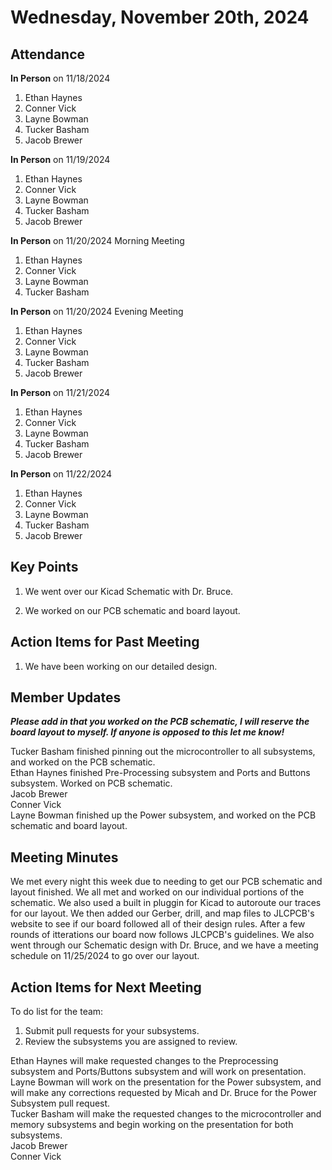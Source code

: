# Wednesday, November 20th, 2024

## Attendance
**In Person** on 11/18/2024
1. Ethan Haynes
2. Conner Vick
3. Layne Bowman
4. Tucker Basham
5. Jacob Brewer

**In Person** on 11/19/2024
1. Ethan Haynes
2. Conner Vick
3. Layne Bowman
4. Tucker Basham
5. Jacob Brewer

**In Person** on 11/20/2024 Morning Meeting
1. Ethan Haynes
2. Conner Vick
3. Layne Bowman
4. Tucker Basham

**In Person** on 11/20/2024 Evening Meeting
1. Ethan Haynes
2. Conner Vick
3. Layne Bowman
4. Tucker Basham
5. Jacob Brewer

**In Person** on 11/21/2024
1. Ethan Haynes
2. Conner Vick
3. Layne Bowman
4. Tucker Basham
5. Jacob Brewer

**In Person** on 11/22/2024
1. Ethan Haynes
2. Conner Vick
3. Layne Bowman
4. Tucker Basham
5. Jacob Brewer


## Key Points
1. We went over our Kicad Schematic with Dr. Bruce.

2. We worked on our PCB schematic and board layout.
   
## Action Items for Past Meeting
1. We have been working on our detailed design.  

## Member Updates

***Please add in that you worked on the PCB schematic, I will reserve the board layout to myself. If anyone is opposed to this let me know!***

Tucker Basham finished pinning out the microcontroller to all subsystems, and worked on the PCB schematic.   
Ethan Haynes finished Pre-Processing subsystem and Ports and Buttons subsystem. Worked on PCB schematic.  
Jacob Brewer  
Conner Vick  
Layne Bowman finished up the Power subsystem, and worked on the PCB schematic and board layout.

## Meeting Minutes
We met every night this week due to needing to get our PCB schematic and layout finished. We all met and worked on our individual portions of the schematic. We also used a built in pluggin for Kicad to autoroute our traces for our layout. We then added our Gerber, drill, and map files to JLCPCB's website to see if our board followed all of their design rules. After a few rounds of itterations our board now follows JLCPCB's guidelines. We also went through our Schematic design with Dr. Bruce, and we have a meeting schedule on 11/25/2024 to go over our layout.

## Action Items for Next Meeting
To do list for the team:  
1. Submit pull requests for your subsystems.
2. Review the subsystems you are assigned to review.

Ethan Haynes will make requested changes to the Preprocessing subsystem and Ports/Buttons subsystem and will work on presentation.  
Layne Bowman will work on the presentation for the Power subsystem, and will make any corrections requested by Micah and Dr. Bruce for the Power Subsystem pull request.  
Tucker Basham will make the requested changes to the microcontroller and memory subsystems and begin working on the presentation for both subsystems.  
Jacob Brewer  
Conner Vick  
